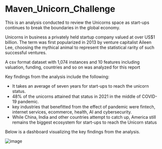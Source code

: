 # Maven_Unicorn_Challenge
This is an analysis conducted to review the Unicorns space as start-ups continues to break the boundaries in the global economy.

Unicorns in business a privately held startup company valued at over US$1 billion. The term was first popularized in 2013 by venture capitalist Aileen Lee, choosing the mythical animal to represent the statistical rarity of such successful ventures.

A csv format dataset with 1,074 instances and 10 features including valuation, funding, countries and so on was analyzed for this report

Key findings from the analysis include the following:
- It takes an average of seven years for start-ups to reach the unicorn status.
- 48% of the unicorns attained that status in 2021 in the middle of COVID-19 pandemic. 
- key industries that benefitted from the effect of pandemic were fintech, internet services, ecommerce, health, AI and cybersecurity. 
- While China, India and other countries attempt to catch up, America still remains the biggest ecosystem for start-ups to reach the Unicorn status

Below is a dashboard visualizing the key findings from the analysis.

![image](https://user-images.githubusercontent.com/61347243/165660102-a1efc5a3-903b-4f9a-9383-2d8d7aeb9e49.png)


